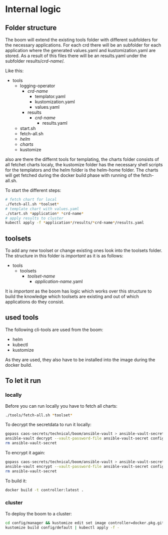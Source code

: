 # Internal logic

## Folder structure

The boom will extend the existing tools folder with different subfolders for the necessary applications.
For each crd there will be an subfolder for each application where the generated values.yaml and kustomization.yaml are stored.
As a result of this files there will be an results.yaml under the subfolder results/*crd-name*/.

Like this:

* tools
  * logging-operator
    * *crd-name*
      * templator.yaml
      * kustomization.yaml
      * values.yaml
    * results
      * *crd-name*
        * results.yaml
  * start.sh
  * fetch-all.sh
  * *helm*
  * *charts*
  * kustomize

also are there the differnt tools for templating, the charts folder consists of all fetchet charts localy, the kustomize folder has the necessary shell scripts for the templators and the helm folder is the helm-home folder.
The charts will get fetched during the docker build phase with running of the fetch-all.sh.

To start the different steps:

```bash
# fetch chart for local
./fetch-all.sh *toolset*
# template chart with values.yaml
./start.sh *application* *crd-name*
# apply results to cluster
kubectl apply -f *application*/results/*crd-name*/results.yaml
```

## toolsets

To add any new toolset or change existing ones look into the toolsets folder.
The structure in this folder is *important* as it is as follows:

* tools
  * toolsets
    * *toolset-name*
      * *application-name*.yaml

It is *important* as the boom has logic which works over this structure to build the knowledge which toolsets are existing and out of which applications do they consist.

## used tools

The following cli-tools are used from the boom:

* helm
* kubectl
* kustomize

As they are used, they also have to be installed into the image during the docker build.

## To let it run

### locally

Before you can run locally you have to fetch all charts:

```bash
./tools/fetch-all.sh *toolset*
```

To decrypt the secretdata to run it locally:

```bash
gopass caos-secrets/technical/boom/ansible-vault > ansible-vault-secret && \
ansible-vault decrypt --vault-password-file ansible-vault-secret config/manager/secret/id_rsa-boom-tools-read && \
rm ansible-vault-secret
```

To encrypt it again:

```bash
gopass caos-secrets/technical/boom/ansible-vault > ansible-vault-secret && \
ansible-vault encrypt --vault-password-file ansible-vault-secret config/manager/secret/id_rsa-boom-tools-read && \
rm ansible-vault-secret
```

To build it:

```bash
docker build -t controller:latest .
```

### cluster

To deploy the boom to a cluster:

```bash
cd config/manager && kustomize edit set image controller=docker.pkg.github.com/caos/boom/boom:latest && cd ../..
kustomize build config/default | kubectl apply -f -
```

